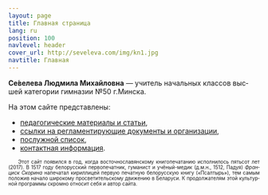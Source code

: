 ```yaml
---
layout: page
title: Главная страница
lang: ru
position: 100
navlevel: header
cover_url: http://seveleva.com/img/kn1.jpg
navtitle: Главная
---
```

<div itemscope itemtype="http://schema.org/Person"> 
<strong><span itemprop="name">Се́­ве­ле­ва Люд­ми­ла Ми­хай­лов­на</span></strong> — <span itemprop="jobTitle">учи­тель</span> на­чаль­ных клас­сов <span itemprop="honorificSuffix">выс­шей ка­те­го­рии</span> <span itemprop="affiliation" itemscope itemtype="http://schema.org/Organization"><span itemprop="name">гим­на­зии №50</span> г.<span itemprop="location" itemscope itemtype="http://schema.org/Place"><span itemprop="name">Минс­к</span>а</span></span>.

На этом сай­те пред­став­ле­ны:

* [пе­да­го­ги­чес­кие ма­те­ри­а­лы и ста­тьи](articles),<BR>
* [ссыл­ки на рег­ла­мен­ти­ру­ю­щие до­ку­мен­ты и ор­га­ни­за­ции](links),<BR>
* [по­служ­ной спи­сок](cv),<BR>
* [кон­такт­ная ин­фор­ма­ция](contacts).

<div style="font-size: 70%; text-align: justify; text-indent: 2em;">Этот сайт по­явил­ся в год, ко­гда вос­точ­но­сла­вян­с­ко­му кни­го­пе­ча­та­нию ис­пол­ни­лось пять­сот лет (2017). В 1517 го­ду бе­ло­рус­ский пер­во­пе­чат­ник, гу­ма­нист и учё­ный-ме­дик (д.м.н., 1512, Па­дуя) <i>Фран­циск Ско­ри­на</i> на­пе­ча­тал ки­рил­ли­цей пер­вую пе­чат­ную бе­ло­рус­скую кни­гу («Псал­тырь»), тем са­мым по­ло­жив на­ча­ло ши­ро­ко­му про­све­ти­тель­ско­му дви­же­нию в Бе­ла­ру­си. К про­дол­жа­те­лям этой куль­тур­ной про­грам­мы скром­но от­но­сит се­бя и ав­тор сай­та. <img style="width:2em;" src="http://seveleva.com/img/avatarBl.svg" align="top"> </div>
</div>
